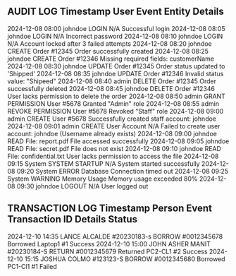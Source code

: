 **AUDIT LOG**
Timestamp          User            Event               Entity                 Details
-----------------------------------------------------------------------------------------
2024-12-08 08:00   johndoe         LOGIN               N/A                   Successful login
2024-12-08 08:05   johndoe         LOGIN               N/A                   Incorrect password
2024-12-08 08:10   johndoe         LOGIN               N/A                   Account locked after 3 failed attempts
2024-12-08 08:20   johndoe         CREATE              Order #12345          Order successfully created
2024-12-08 08:25   johndoe         CREATE              Order #12346          Missing required fields: customerName
2024-12-08 08:30   johndoe         UPDATE              Order #12345          Order status updated to 'Shipped'
2024-12-08 08:35   johndoe         UPDATE              Order #12346          Invalid status value: "Shipeed"
2024-12-08 08:40   admin           DELETE              Order #12345          Order successfully deleted
2024-12-08 08:45   johndoe         DELETE              Order #12346          User lacks permission to delete the order
2024-12-08 08:50   admin           GRANT PERMISSION    User #5678            Granted "Admin" role
2024-12-08 08:55   admin           REVOKE PERMISSION   User #5678            Revoked "Staff" role
2024-12-08 09:00   admin           CREATE              User #5678            Successfully created staff account: johndoe
2024-12-08 09:01   admin           CREATE              User Account N/A      Failed to create user account: johndoe (Username already exists)
2024-12-08 09:00   johndoe         READ                File: report.pdf      File accessed successfully
2024-12-08 09:05   johndoe         READ                File: secret.pdf      File does not exist
2024-12-08 09:10   johndoe         READ                File: confidential.txt User lacks permission to access the file
2024-12-08 09:15   System          SYSTEM STARTUP      N/A                   System started successfully
2024-12-08 09:20   System          ERROR               Database              Connection timed out
2024-12-08 09:25   System          WARNING             Memory Usage          Memory usage exceeded 80%
2024-12-08 09:30   johndoe         LOGOUT              N/A                   User logged out

**TRANSACTION LOG**
Timestamp          Person                               Event              Transaction ID          Details                   Status
-------------------------------------------------------------------------------------------------------------------------------------------------------
2024-12-10 14:35   LANCE ALCALDE    #20230183-s         BORROW             #0012345678          Borrowed Laptop1 #1       Success
2024-12-10 15:00   JOHN ASHER MANIT #20230184-S         RETURN             #0012345679          Returned PC2-CL1 #2       Success
2024-12-10 15:15   JOSHUA COLMO     #123123-S           BORROW             #0012345680          Borrowed PC1-Cl1 #1       Failed
